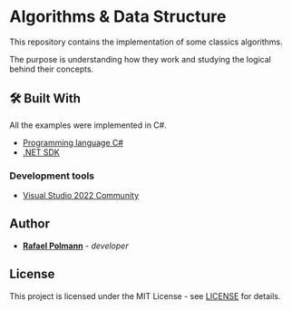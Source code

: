 # Algorithms & Data Structure

This repository contains the implementation of some classics algorithms. 

The purpose is understanding how they work and studying the logical behind their concepts.

## 🛠️ Built With
All the examples were implemented in C#.
* [Programming language C#](https://dotnet.microsoft.com/en-us/learn/csharp)
* [.NET SDK](https://dotnet.microsoft.com/en-us/download/dotnet/)
### Development tools
* [Visual Studio 2022 Community](https://visualstudio.microsoft.com/pt-br/vs/community/)

## Author

* [**Rafael Polmann**](https://github.com/rafapolmann) - *developer*

## License

This project is licensed under the MIT License - see [LICENSE](https://github.com/rafapolmann/algorithms-data-structure/blob/master/LICENSE) for details.
